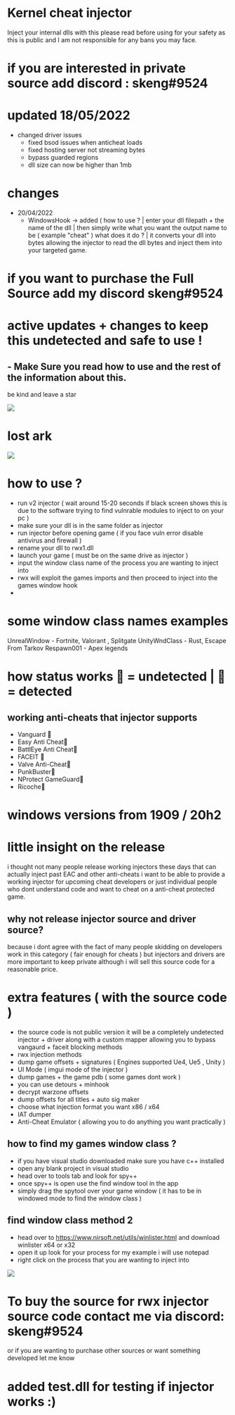 # Kernel cheat injector
Inject your internal dlls with this please read before using for your safety as this is public and I am not responsible for any bans you may face.
# if you are interested in private source add discord : skeng#9524

# updated 18/05/2022
- changed driver issues 
  - fixed bsod issues when anticheat loads 
  - fixed hosting server not streaming bytes
  - bypass guarded regions
  - dll size can now be higher than 1mb 


# changes
 - 20/04/2022
   - WindowsHook -> added ( how to use ? | enter your dll filepath + the name of the dll | then simply write what you want the output name to be ( example "cheat" )
     what does it do ? | it converts your dll into bytes allowing the injector to read the dll bytes and inject them into your targeted game.
   
# if you want to purchase the Full Source add my discord skeng#9524


# active updates + changes to keep this undetected and safe to use !
## - Make Sure you read how to use and the rest of the information about this.  
be kind and leave a star

<img src="https://i.ibb.co/Cngyv9n/Capture.png">



# lost ark
<img src=https://media.discordapp.net/attachments/947722414551351326/949319472324423740/unknown.png>


# how to use ?
- run v2 injector ( wait around 15-20 seconds if black screen shows this is due to the software trying to find vulnrable modules to inject to on your pc )
- make sure your dll is in the same folder as injector
- run injector before opening game ( if you face vuln error disable antivirus and firewall )
- rename your dll to rwx1.dll
- launch your game ( must be on the same drive as injector )
- input the window class name of the process you are wanting to inject into 
- rwx will exploit the games imports and then proceed  to inject into the games window hook
- 

# some window class names examples
UnrealWindow - Fortnite, Valorant , Splitgate 
UnityWndClass - Rust, Escape From Tarkov
Respawn001 - Apex legends


# how status works 🔵 = undetected | 🔴 = detected
## working anti-cheats that injector supports
* Vanguard 🔵
* Easy Anti Cheat🔵
* BattlEye Anti Cheat🔵
* FACEIT 🔵
* Valve Anti-Cheat🔵
* PunkBuster🔵
* NProtect GameGuard🔵
* Ricoche🔵


# windows versions from 1909 / 20h2

# little insight on the release
i thought not many people release working injectors these days that can actually inject past EAC and other anti-cheats i want to be able to provide a working injector for upcoming cheat developers or just individual people who dont understand code and want to cheat on a anti-cheat protected game.

## why not release injector source and driver source?
because i dont agree with the fact of many people skidding on developers work in this category ( fair enough for cheats ) but injectors and drivers are more important to keep private although i will sell this source code for a reasonable price.


# extra features ( with the source code )
- the source code is not public version it will be a completely undetected injector + driver along with a custom mapper allowing you to bypass vangaurd + faceit blocking methods
- rwx injection methods 
- dump game offsets + signatures ( Engines supported Ue4, Ue5 , Unity )
- UI Mode ( imgui mode of the injector )
- dump games + the game pdb ( some games dont work )
- you can use detours + minhook
- decrypt warzone offsets
- dump offsets for all titles + auto sig maker
- choose what injection format you want x86 / x64
- IAT dumper
- Anti-Cheat Emulator ( allowing you to do anything you want practically )

## how to find my games window class ?
- if you have visual studio downloaded make sure you have c++ installed
- open any blank project in visual studio
- head over to tools tab and look for spy++
- once spy++ is open use the find window tool in the app
- simply drag the spytool over your game window ( it has to be in windowed mode to find the window class )


## find window class method 2
- head over to https://www.nirsoft.net/utils/winlister.html and download winlister x64 or x32
- open it up look for your process for my example i will use notepad
- right click on the process that you are wanting to inject into 
<img src="https://i.ibb.co/BL79h5h/tempsnip.png">

# To buy the source for rwx injector source code contact me via discord: skeng#9524
or if you are wanting to purchase other sources or want something developed let me know


# added test.dll for testing if injector works :)
